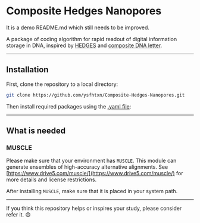 # Composite Hedges Nanopores

It is a demo README.md which still needs to be improved.

A package of coding algorithm for rapid readout of digital information storage in DNA, inspired by [HEDGES](https://github.com/whpress/hedges) and [composite DNA letter](https://github.com/leon-anavy/dna-fountain).

---

## Installation

First, clone the repository to a local directory:

```bash
git clone https://github.com/ysfhtxn/Composite-Hedges-Nanopores.git
```

Then install required packages using the [.yaml file]():

---

## What is needed

### MUSCLE
Please make sure that your environment has `MUSCLE`. This module can generate ensembles of high-accuracy alternative alignments. See [https://www.drive5.com/muscle/](https://www.drive5.com/muscle/) for more details and license restrictions.

After installing `MUSCLE`, make sure that it is placed in your system path.

---

If you think this repository helps or inspires your study, please consider refer it. 😄

